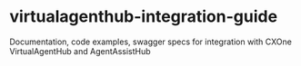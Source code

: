 # virtualagenthub-integration-guide
Documentation, code examples, swagger specs for integration with CXOne VirtualAgentHub and AgentAssistHub
